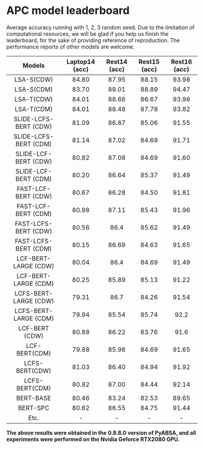 # APC model leaderboard

Average accuracy running with 1, 2, 3 random seed. Due to the limitation of computational resources, we will be glad if
you help us finish the leaderboard, for the sake of providing reference of reproduction. The performance reports of
other models are welcome.

|         Models       | Laptop14 (acc) |  Rest14 (acc) | Rest15 (acc) | Rest16 (acc) |
| :------------------: | :------------: | :-----------: |:------------:|:------------:|
| LSA-S(CDW)|    84.80      |      87.95    |    88.15     |    93.98     | 
| LSA-S(CDM)|    83.70      |      89.01    |   88.89     |    94.47     | 
| LSA-T(CDW)|    84.01      |      88.66    |    86.67     |    93.98     | 
| LSA-T(CDM)|    84.01       |      88.48    |   87.78     |    93.82     | 
| SLIDE-LCFS-BERT (CDW)|    81.09       |      86.87    |    85.06     |    91.55     | 
| SLIDE-LCFS-BERT (CDM)|    81.14       |      87.02    |    84.69     |    91.71     |
| SLIDE-LCF-BERT (CDW) |    80.82       |      87.08    |    84.69     |    91.60     |
| SLIDE-LCF-BERT (CDM) |    80.20       |      86.64    |    85.37     |    91.49     |
| FAST-LCF-BERT (CDW)  |    80.67        |      86.28    |    84.50     |    91.81     |
| FAST-LCF-BERT (CDM)  |    80.98       |      87.11    |    85.43     |    91.96     |
| FAST-LCFS-BERT (CDW) |    80.56       |      86.4     |    85.62     |    91.49     |
| FAST-LCFS-BERT (CDM) |    80.15       |      86.69    |    84.63     |    91.65     |
| LCF-BERT-LARGE (CDW) |    80.04       |      86.4     |    84.69     |    91.49     |
| LCF-BERT-LARGE (CDM) |    80.25       |      85.89    |    85.13     |    91.22     |
| LCFS-BERT-LARGE (CDW)|    79.31       |      86.7     |    84.26     |    91.54     |
| LCFS-BERT-LARGE (CDM)|    79.94       |      85.54    |    85.74     |    92.2      |
| LCF-BERT (CDW)       |    80.88       |      86.22    |    83.76     |    91.6      |
| LCF-BERT(CDM)        |    79.88       |      85.98    |    84.69     |    91.65     |
| LCFS-BERT(CDW)       |      81.03        |      86.40    |    84.94     |    91.92     |
| LCFS-BERT(CDM)       |    80.82       |      87.00    |    84.44     |    92.14     |
| BERT-BASE            |    80.46       |      83.24    |    82.53     |    89.65     |
| BERT-SPC             |    80.62       |      86.55    |    84.75     |    91.44     |
| Etc.                 |      -         |       -       |    -         |    -         |

**The above results were obtained in the 0.8.8.0 version of PyABSA, and all experiments were performed on the Nvidia
Geforce RTX2080 GPU.**